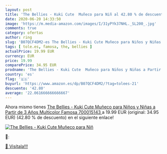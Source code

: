 ```yaml
---
layout: post
title: 'The Bellies - Kuki Cute  Muñeco para Niñ al 42.80 % de descuento'
date: 2020-06-20 14:33:50
image: 'https://m.media-amazon.com/images/I/31yPYk37NHL._SL200_.jpg'
comments: true
category: ofertas
author: ring
slug: 'B07QCF4DM2-es The Bellies - Kuki Cute Muñeco para Niños y Niñas a Partir...'
tags: [ tole.es, famosa, the, bellies ]
actualPrice: 19.99 EUR
currency: EUR
price: 19.99
comparePrice: 34.95 EUR
prodname: 'The Bellies - Kuki Cute  Muñeco para Niños y Niñas a Partir de 3 Años  Multicolor   Famosa 700015143 '
country: 'es'
flag: '🇪🇸'
buyurl: 'https://www.amazon.es/dp/B07QCF4DM2/?tag=tolees-21'
descuento: '42.80'
average: '22.061666666666667'
---
```


Ahora mismo tienes [The Bellies - Kuki Cute  Muñeco para Niños y Niñas a Partir de 3 Años  Multicolor   Famosa 700015143 ](https://www.amazon.es/dp/B07QCF4DM2/?tag=tolees-21) a 19.99 EUR (original: 34.95 EUR) (42.80 %  de descuento) en el siguiente enlace!

[![The Bellies - Kuki Cute  Muñeco para Niñ](https://m.media-amazon.com/images/I/31yPYk37NHL._SL200_.jpg)](https://www.amazon.es/dp/B07QCF4DM2/?tag=tolees-21)

🔎:


[🛒 Visítala!!!](https://www.amazon.es/dp/B07QCF4DM2/?tag=tolees-21)
